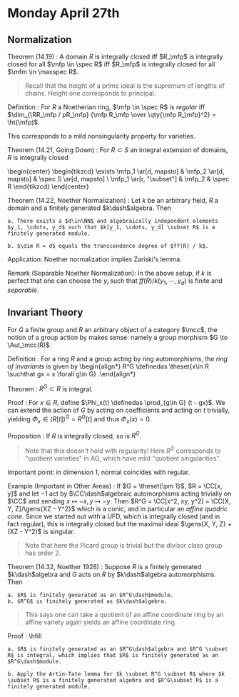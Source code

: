  # Monday April 27th

## Normalization

Theorem (14.19)
:   A domain $R$ is integrally closed iff $R_\mfp$ is integrally closed for all $\mfp \in \spec R$ iff $R_\mfp$ is integrally closed for all $\mfm \in \maxspec R$.

> Recall that the height of a prime ideal is the supremum of lengths of chains.
> Height one corresponds to principal.

Definition
: For $R$ a Noetherian ring, $\mfp \in \spec R$ is *regular* iff $\dim_{\RR_\mfp / pR_\mfp} {\mfp R_\mfp \over \qty{\mfp R_\mfp}^2} = \ht(\mfp)$.

This corresponds to a mild nonsingularity property for varieties.

Theorem (14.21, Going Down)
: For $R\subset S$ an integral extension of domains, $R$ is integrally closed

\begin{center}
\begin{tikzcd}
\exists \mfp_1 \ar[d, mapsto] & \mfp_2 \ar[d, mapsto] & \spec S \ar[d, mapsto] \\
\mfp_1 \ar[r, "\subset"] & \mfp_2 & \spec R
\end{tikzcd}
\end{center}

Theorem (14.22, Noether Normalization)
:   Let $k$ be an arbitrary field, $R$ a domain and a finitely generated $k\dash$algebra.
    Then

    a. There exists a $d\in\NN$ and algebraically independent elements $y_1, \cdots, y_d$ such that $k[y_1, \cdots, y_d] \subset R$ is a finitely generated module.

    b. $\dim R = d$ equals the transcendence degree of $ff(R) / k$.

Application: Noether normalization implies Zariski's lemma.

Remark (Separable Noether Normalization):
In the above setup, if $k$ is perfect that one can choose the $y_i$ such that $ff(R) / k(y_1, \cdots, y_d)$ is finite and *separable*.

## Invariant Theory

For $G$ a finite group and $R$ an arbitrary object of a category $\mcc$, the notion of a group action by makes sense: namely a group morphism $G \to \Aut_\mcc(R)$.

Definition
:   For a ring $R$ and a group acting by ring automorphisms, the *ring of invariants* is given by
    \begin{align*}
    R^G \definedas \theset{x\in R \suchthat gx = x \forall g\in G}
    .\end{align*}

Theorem
: $R^G \subset R$ is integral.

Proof
:   For $x\in R$, define $\Phi_x(t) \definedas \prod_{g\in G} (t - gx)$.
    We can extend the action of $G$ by acting on coefficients and acting on $t$ trivially, yielding $\Phi_x \in (R[t])^G = R^G[t]$ and thus $\Phi_x(x) = 0$.

Proposition
: If $R$ is integrally closed, so is $R^G$.

> Note that this doesn't hold with regularity!
> Here $R^G$ corresponds to "quotient varieties" in AG, which have mild "quotient singularities".

Important point: in dimension 1, normal coincides with regular.

Example (Important in Other Areas)
:   If $G = \theset{\pm 1}$, $R = \CC[x, y]$ and let $-1$ act by $\CC\dash$algebraic automorphisms acting trivially on $\CC$ and sending $x\mapsto -x, y\mapsto -y$.
    Then $R^G = \CC[x^2, xy, y^2] = \CC[X, Y, Z]/\gens{XZ - Y^2}$ which is a conic, and in particular an *affine quadric cone*.
    Since we started out with a UFD, which is integrally closed (and in fact regular), this is integrally closed but the maximal ideal $\gens{X, Y, Z} + (XZ - Y^2)$ is singular.

> Note that here the Picard group is trivial but the divisor class group has order 2.


Theorem (14.32, Noether 1928)
:   Suppose $R$ is a finitely generated $k\dash$algebra and $G$ acts on $R$ by $k\dash$algebra automorphisms.
    Then

    a. $R$ is finitely generated as an $R^G\dash$module.
    b. $R^G$ is finitely generated as $k\dash$algebra.

> This says one can take a quotient of an affine coordinate ring by an affine variety again yields an affine coordinate ring. 

Proof
:   \hfill
    
    a. $R$ is finitely generated as an $R^G\dash$algebra and $R^G \subset R$ is integral, which implies that $R$ is finitely generated as an $R^G\dash$module.

    b. Apply the Artin-Tate lemma for $k \subset R^G \subset R$ where $k \subset R$ is a finitely generated algebra and $R^G\subset R$ is a finitely generated module.



